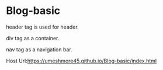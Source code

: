 # Blog-basic

header tag is used for header.
  
div tag as a container.

nav tag as a navigation bar.

Host Url:https://umeshmore45.github.io/Blog-basic/index.html



